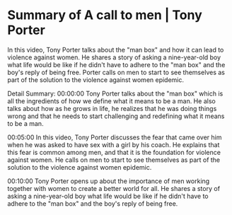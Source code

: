 # Summary of A call to men | Tony Porter

In this video, Tony Porter talks about the "man box" and how it can lead to violence against women. He shares a story of asking a nine-year-old boy what life would be like if he didn't have to adhere to the "man box" and the boy's reply of being free. Porter calls on men to start to see themselves as part of the solution to the violence against women epidemic.

Detail Summary: 
00:00:00
Tony Porter talks about the "man box" which is all the ingredients of how we define what it means to be a man. He also talks about how as he grows in life, he realizes that he was doing things wrong and that he needs to start challenging and redefining what it means to be a man.

00:05:00
In this video, Tony Porter discusses the fear that came over him when he was asked to have sex with a girl by his coach. He explains that this fear is common among men, and that it is the foundation for violence against women. He calls on men to start to see themselves as part of the solution to the violence against women epidemic.

00:10:00
Tony Porter opens up about the importance of men working together with women to create a better world for all. He shares a story of asking a nine-year-old boy what life would be like if he didn't have to adhere to the "man box" and the boy's reply of being free.

